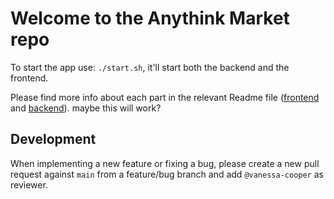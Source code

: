 # Welcome to the Anythink Market repo

To start the app use: `./start.sh`, it'll start both the backend and the frontend.

Please find more info about each part in the relevant Readme file ([frontend](frontend/readme.md) and [backend](backend/README.md)).
maybe this will work?

## Development

When implementing a new feature or fixing a bug, please create a new pull request against `main` from a feature/bug branch and add `@vanessa-cooper` as reviewer.
